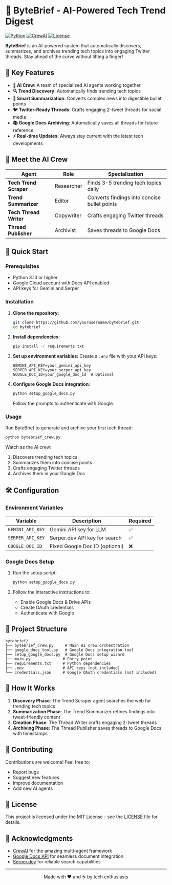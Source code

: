 # 🚀 ByteBrief - AI-Powered Tech Trend Digest

[![Python](https://img.shields.io/badge/Python-3.13%2B-blue)](https://www.python.org/)
[![CrewAI](https://img.shields.io/badge/CrewAI-Powered-green)](https://www.crewai.com/)
[![License](https://img.shields.io/badge/License-MIT-yellow)](LICENSE)

**ByteBrief** is an AI-powered system that automatically discovers, summarizes, and archives trending tech topics into engaging Twitter threads. Stay ahead of the curve without lifting a finger!

## 🌟 Key Features

- **🤖 AI Crew**: A team of specialized AI agents working together
- **🔍 Trend Discovery**: Automatically finds trending tech topics
- **📝 Smart Summarization**: Converts complex news into digestible bullet points
- **🐦 Twitter-Ready Threads**: Crafts engaging 2-tweet threads for social media
- **📚 Google Docs Archiving**: Automatically saves all threads for future reference
- **⚡ Real-time Updates**: Always stay current with the latest tech developments

## 🤖 Meet the AI Crew

| Agent | Role | Specialization |
|-------|------|----------------|
| **Tech Trend Scraper** | Researcher | Finds 3-5 trending tech topics daily |
| **Trend Summarizer** | Editor | Converts findings into concise bullet points |
| **Tech Thread Writer** | Copywriter | Crafts engaging Twitter threads |
| **Thread Publisher** | Archivist | Saves threads to Google Docs |

## 🚀 Quick Start

### Prerequisites

- Python 3.13 or higher
- Google Cloud account with Docs API enabled
- API keys for Gemini and Serper

### Installation

1. **Clone the repository:**
   ```bash
   git clone https://github.com/yourusername/bytebrief.git
   cd bytebrief
   ```

2. **Install dependencies:**
   ```bash
   pip install -r requirements.txt
   ```

3. **Set up environment variables:**
   Create a `.env` file with your API keys:
   ```env
   GEMINI_API_KEY=your_gemini_api_key
   SERPER_API_KEY=your_serper_api_key
   GOOGLE_DOC_ID=your_google_doc_id  # Optional
   ```

4. **Configure Google Docs integration:**
   ```bash
   python setup_google_docs.py
   ```
   Follow the prompts to authenticate with Google.

### Usage

Run ByteBrief to generate and archive your first tech thread:

```bash
python bytebrief_crew.py
```

Watch as the AI crew:
1. Discovers trending tech topics
2. Summarizes them into concise points
3. Crafts engaging Twitter threads
4. Archives them in your Google Doc

## 🛠️ Configuration

### Environment Variables

| Variable | Description | Required |
|----------|-------------|----------|
| `GEMINI_API_KEY` | Gemini API key for LLM | ✅ |
| `SERPER_API_KEY` | Serper.dev API key for search | ✅ |
| `GOOGLE_DOC_ID` | Fixed Google Doc ID (optional) | ❌ |

### Google Docs Setup

1. Run the setup script:
   ```bash
   python setup_google_docs.py
   ```

2. Follow the interactive instructions to:
   - Enable Google Docs & Drive APIs
   - Create OAuth credentials
   - Authenticate with Google

## 📁 Project Structure

```
bytebrief/
├── bytebrief_crew.py     # Main AI crew orchestration
├── google_docs_tool.py   # Google Docs integration tool
├── setup_google_docs.py  # Google Docs setup wizard
├── main.py              # Entry point
├── requirements.txt     # Python dependencies
├── .env                 # API keys (not included)
└── credentials.json     # Google OAuth credentials (not included)
```

## 🧠 How It Works

1. **Discovery Phase**: The Trend Scraper agent searches the web for trending tech topics
2. **Summarization Phase**: The Trend Summarizer refines findings into tweet-friendly content
3. **Creation Phase**: The Thread Writer crafts engaging 2-tweet threads
4. **Archiving Phase**: The Thread Publisher saves threads to Google Docs with timestamps

## 🤝 Contributing

Contributions are welcome! Feel free to:
- Report bugs
- Suggest new features
- Improve documentation
- Add new AI agents

## 📄 License

This project is licensed under the MIT License - see the [LICENSE](LICENSE) file for details.

## 🙏 Acknowledgments

- [CrewAI](https://www.crewai.com/) for the amazing multi-agent framework
- [Google Docs API](https://developers.google.com/docs) for seamless document integration
- [Serper.dev](https://serper.dev/) for reliable search capabilities

---

<p align="center">
  Made with ❤️ and ☕ by tech enthusiasts
</p>